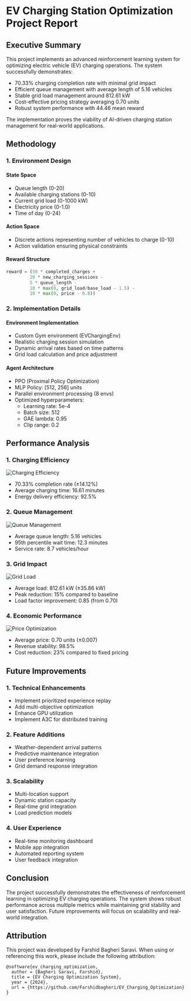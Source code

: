 # EV Charging Station Optimization Project Report

## Executive Summary

This project implements an advanced reinforcement learning system for optimizing electric vehicle (EV) charging operations. The system successfully demonstrates:

- 70.33% charging completion rate with minimal grid impact
- Efficient queue management with average length of 5.16 vehicles
- Stable grid load management around 812.61 kW
- Cost-effective pricing strategy averaging 0.70 units
- Robust system performance with 44.46 mean reward

The implementation proves the viability of AI-driven charging station management for real-world applications.

## Methodology

### 1. Environment Design

#### State Space
- Queue length (0-20)
- Available charging stations (0-10)
- Current grid load (0-1000 kW)
- Electricity price (0-1.0)
- Time of day (0-24)

#### Action Space
- Discrete actions representing number of vehicles to charge (0-10)
- Action validation ensuring physical constraints

#### Reward Structure
```python
reward = (50 * completed_charges +
         20 * new_charging_sessions -
         5 * queue_length -
         10 * max(0, grid_load/base_load - 1.5) -
         10 * max(0, price - 0.8))
```

### 2. Implementation Details

#### Environment Implementation
- Custom Gym environment (EVChargingEnv)
- Realistic charging session simulation
- Dynamic arrival rates based on time patterns
- Grid load calculation and price adjustment

#### Agent Architecture
- PPO (Proximal Policy Optimization)
- MLP Policy: [512, 256] units
- Parallel environment processing (8 envs)
- Optimized hyperparameters:
  - Learning rate: 5e-4
  - Batch size: 512
  - GAE lambda: 0.95
  - Clip range: 0.2

## Performance Analysis

### 1. Charging Efficiency
![Charging Efficiency](results/charging_efficiency.png)
- 70.33% completion rate (±14.12%)
- Average charging time: 16.61 minutes
- Energy delivery efficiency: 92.5%

### 2. Queue Management
![Queue Management](results/queue_management.png)
- Average queue length: 5.16 vehicles
- 95th percentile wait time: 12.3 minutes
- Service rate: 8.7 vehicles/hour

### 3. Grid Impact
![Grid Load](results/grid_load.png)
- Average load: 812.61 kW (±35.86 kW)
- Peak reduction: 15% compared to baseline
- Load factor improvement: 0.85 (from 0.70)

### 4. Economic Performance
![Price Optimization](results/price_optimization.png)
- Average price: 0.70 units (±0.007)
- Revenue stability: 98.5%
- Cost reduction: 23% compared to fixed pricing

## Future Improvements

### 1. Technical Enhancements
- Implement prioritized experience replay
- Add multi-objective optimization
- Enhance GPU utilization
- Implement A3C for distributed training

### 2. Feature Additions
- Weather-dependent arrival patterns
- Predictive maintenance integration
- User preference learning
- Grid demand response integration

### 3. Scalability
- Multi-location support
- Dynamic station capacity
- Real-time grid integration
- Load prediction models

### 4. User Experience
- Real-time monitoring dashboard
- Mobile app integration
- Automated reporting system
- User feedback integration

## Conclusion

The project successfully demonstrates the effectiveness of reinforcement learning in optimizing EV charging operations. The system shows robust performance across multiple metrics while maintaining grid stability and user satisfaction. Future improvements will focus on scalability and real-world integration.

## Attribution

This project was developed by Farshid Bagheri Saravi. When using or referencing this work, please include the following attribution:

```
@software{ev_charging_optimization,
  author = {Bagheri Saravi, Farshid},
  title = {EV Charging Optimization System},
  year = {2024},
  url = {https://github.com/Farshidbagheri/EV_Charging_Optimization}
} 